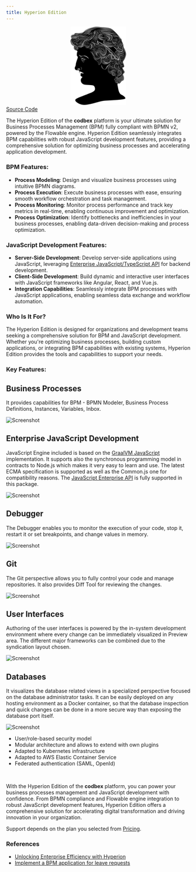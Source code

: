 ```yaml
---
title: Hyperion Edition
---
```


<div style="text-align: center;">
   <img src="/images/products/Hyperion.svg" style="width: 30%; !important;"/>
</div>

<div class="product-tag"><a href="https://github.com/codbex/codbex-hyperion" target="_blank" class="product-link">Source Code</a></div>

The Hyperion Edition of the <b>codbex</b> platform is your ultimate solution for Business Processes Management (BPM) fully compliant with BPMN v2, powered by the Flowable engine. Hyperion Edition seamlessly integrates BPM capabilities with robust JavaScript development features, providing a comprehensive solution for optimizing business processes and accelerating application development.

### BPM Features:

- **Process Modeling**: Design and visualize business processes using intuitive BPMN diagrams.
- **Process Execution**: Execute business processes with ease, ensuring smooth workflow orchestration and task management.
- **Process Monitoring**: Monitor process performance and track key metrics in real-time, enabling continuous improvement and optimization.
- **Process Optimization**: Identify bottlenecks and inefficiencies in your business processes, enabling data-driven decision-making and process optimization.

### JavaScript Development Features:

- **Server-Side Development**: Develop server-side applications using JavaScript, leveraging  <a href="/documentation/platform/sdk/" target="_blank">Enterprise JavaScript/TypeScript API</a> for backend development.
- **Client-Side Development**: Build dynamic and interactive user interfaces with JavaScript frameworks like Angular, React, and Vue.js.
- **Integration Capabilities**: Seamlessly integrate BPM processes with JavaScript applications, enabling seamless data exchange and workflow automation.

### Who Is It For?

The Hyperion Edition is designed for organizations and development teams seeking a comprehensive solution for BPM and JavaScript development. Whether you're optimizing business processes, building custom applications, or integrating BPM capabilities with existing systems, Hyperion Edition provides the tools and capabilities to support your needs.

### Key Features:

<section>
    <div class="container flex">
        <div class="text">
            <h2>Business Processes</h2>
            <p>It provides capabilities for BPM - BPMN Modeler, Business Process Definitions, Instances, Variables, Inbox.</p>
        </div>
        <div class="image">
            <img src="{{ site.baseurl }}/images/features/bpm-perspective.png" alt="Screenshot" class="screenshot editable" />
        </div>
    </div>
</section>

<section>
    <div class="container flex">
        <div class="text">
            <h2>Enterprise JavaScript Development</h2>
            <p>JavaScript Engine included is based on the <a href="https://www.graalvm.org/latest/reference-manual/js/" target="_blank">GraalVM JavaScript</a> 
            implementation. It supports also the synchronous programming model in contracts to 
            Node.js which makes it very easy to learn and use. The latest ECMA specification 
            is supported as well as the Common.js one for compatibility reasons. 
            The <a href="/documentation/platform/sdk/" target="_blank">JavaScript Enterprise API</a> is fully supported in this package.</p>
        </div>
        <div class="image">
            <img src="{{ site.baseurl }}/images/features/js-editor.png" alt="Screenshot" class="screenshot editable" />
        </div>
    </div>
</section>

<section>
    <div class="container flex">
        <div class="text">
            <h2>Debugger</h2>
            <p>The Debugger enables you to monitor the execution of your code, stop it, 
            restart it or set breakpoints, and change values in memory.</p>
        </div>
        <div class="image">
            <img src="{{ site.baseurl }}/images/features/debugger-perspective.png" alt="Screenshot" class="screenshot editable" />
        </div>
    </div>
</section>

<section>
    <div class="container flex">
        <div class="text">
            <h2>Git</h2>
            <p>The Git perspective allows you to fully control your code and manage repositories.
            It also provides Diff Tool for reviewing the changes.</p>
        </div>
        <div class="image">
            <img src="{{ site.baseurl }}/images/features/git-perspective.png" alt="Screenshot" class="screenshot editable" />
        </div>
    </div>
</section>

<section>
    <div class="container flex">
        <div class="text">
            <h2>User Interfaces</h2>
            <p>Authoring of the user interfaces is powered by the in-system development environment 
            where every change can be immediately visualized in Preview area. 
            The different major frameworks can be combined due to the syndication layout chosen.</p>
        </div>
        <div class="image">
            <img src="{{ site.baseurl }}/images/features/ui-widgets.png" alt="Screenshot" class="screenshot editable" />
        </div>
    </div>
</section>

<section>
    <div class="container flex">
        <div class="text">
            <h2>Databases</h2>
            <p>It visualizes the database related views in a specialized perspective focused on the database 
            administrator tasks. It can be easily deployed on any hosting environment as a Docker container, 
            so that the database inspection and quick changes can be done in a more secure way than exposing 
            the database port itself.</p>
        </div>
        <div class="image">
            <img src="{{ site.baseurl }}/images/features/database-perspective.png" alt="Screenshot" class="screenshot editable" />
        </div>
    </div>
</section>

* User/role-based security model
* Modular architecture and allows to extend with own plugins
* Adapted to Kubernetes infrastructure
* Adapted to AWS Elastic Container Service
* Federated authentication (SAML, OpenId)

<br>

With the Hyperion Edition of the <b>codbex</b> platform, you can power your business processes management and JavaScript development with confidence. From BPMN compliance and Flowable engine integration to robust JavaScript development features, Hyperion Edition offers a comprehensive solution for accelerating digital transformation and driving innovation in your organization.

Support depends on the plan you selected from <a href="https://www.codbex.com/pricing/">Pricing</a>.

### References

* [Unlocking Enterprise Efficiency with Hyperion](/marketing/2024/03/20/hyperion-unlocking-enterprise-efficiency/)
* [Implement a BPM application for leave requests](/technology/2024/07/17/leave-request-bpm-app/)

